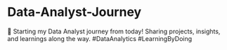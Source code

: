 # Data-Analyst-Journey
🚀 Starting my Data Analyst journey from today! Sharing projects, insights, and learnings along the way. #DataAnalytics #LearningByDoing
